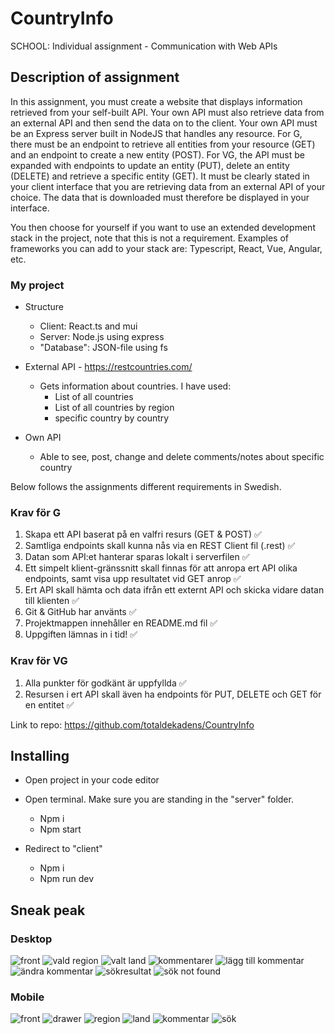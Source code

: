 # CountryInfo
SCHOOL: Individual assignment - Communication with Web APIs

## Description of assignment
In this assignment, you must create a website that displays information retrieved from your self-built API. Your own API must also retrieve data from an external API and then send the data on to the client. Your own API must be an Express server built in NodeJS that handles any resource. For G, there must be an endpoint to retrieve all entities from your resource (GET) and an endpoint to create a new entity (POST). For VG, the API must be expanded with endpoints to update an entity (PUT), delete an entity (DELETE) and retrieve a specific entity (GET). It must be clearly stated in your client interface that you are retrieving data from an external API of your choice. The data that is downloaded must therefore be displayed in your interface. 

You then choose for yourself if you want to use an extended development stack in the project, note that this is not a requirement. Examples of frameworks you can add to your stack are: Typescript, React, Vue, Angular, etc.

### My project

* Structure
     - Client: React.ts and mui
     - Server: Node.js using express
     - "Database": JSON-file using fs

* External API - https://restcountries.com/
     - Gets information about countries. I have used: 
          - List of all countries
          - List of all countries by region
          - specific country by country

* Own API
     - Able to see, post, change and delete comments/notes about specific country 

Below follows the assignments different requirements in Swedish.

### Krav för G

1. Skapa ett API baserat på en valfri resurs (GET & POST) ✅
2. Samtliga endpoints skall kunna nås via en REST Client fil (.rest) ✅
3. Datan som API:et hanterar sparas lokalt i serverfilen ✅
4. Ett simpelt klient-gränssnitt skall finnas för att anropa ert API olika endpoints, samt visa upp resultatet vid GET anrop ✅
5. Ert API skall hämta och data ifrån ett externt API och skicka vidare datan till klienten ✅
6. Git & GitHub har använts ✅
7. Projektmappen innehåller en README.md fil ✅
8. Uppgiften lämnas in i tid! ✅

### Krav för VG
1. Alla punkter för godkänt är uppfyllda ✅
2. Resursen i ert API skall även ha endpoints för PUT, DELETE och GET för en entitet ✅


Link to repo: https://github.com/totaldekadens/CountryInfo

## Installing

* Open project in your code editor

* Open terminal. Make sure you are standing in the "server" folder.
    -	Npm i
    -	Npm start

* Redirect to "client"
    -	Npm i
    -	Npm run dev


## Sneak peak

### Desktop
![front](https://user-images.githubusercontent.com/90898648/186166042-f3e3b168-d82d-4676-bdcd-835081fbcac1.JPG)
![vald region](https://user-images.githubusercontent.com/90898648/186166103-733282d5-e2f3-4290-8cfe-28628659ffea.JPG)
![valt land](https://user-images.githubusercontent.com/90898648/186166156-a4073431-47d5-4750-b6aa-5c2686561698.JPG)
![kommentarer](https://user-images.githubusercontent.com/90898648/186166196-7faf05f6-5a9d-488b-8cff-4f0972b31227.JPG)
![lägg till kommentar](https://user-images.githubusercontent.com/90898648/186166345-1f0b92ec-6a3f-4244-9591-155925b7f562.JPG)
![ändra kommentar](https://user-images.githubusercontent.com/90898648/186166357-607c6011-f79e-458e-bad0-9dd7da0f07c5.JPG)
![sökresultat](https://user-images.githubusercontent.com/90898648/186166263-280e810c-6ebe-4373-8633-7e9741504a12.JPG)
![sök not found](https://user-images.githubusercontent.com/90898648/186166288-415a0642-b003-47e0-b2eb-d0fe24fa9c7c.JPG)


### Mobile
![front](https://user-images.githubusercontent.com/90898648/186166549-3bc92d43-3dc6-4cbc-8a96-61b4c2394c8c.JPG)
![drawer](https://user-images.githubusercontent.com/90898648/186166590-5d966b26-724e-464f-8744-b73926fea16d.JPG)
![region](https://user-images.githubusercontent.com/90898648/186166703-bbb70836-7692-4107-b543-e6001337ebf3.JPG)
![land](https://user-images.githubusercontent.com/90898648/186166750-3f61f9f7-9682-4df1-8744-518fa61a726f.JPG)
![kommentar](https://user-images.githubusercontent.com/90898648/186166780-086f7af6-85c8-4f0b-b051-d006f60334d9.JPG)
![sök](https://user-images.githubusercontent.com/90898648/186166795-8240a2d3-4c06-4b38-b4e0-6ca954cc2862.JPG)





